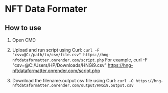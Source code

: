 # NFT Data Formater

## How to use
1. Open CMD

2. Upload and run script using Curl: `curl -F "csv=@C:/path/to/csv/file.csv" https://hng-nftdataformatter.onrender.com/script.php`
For example, curl -F "csv=@C:/Users/HP/Downloads/HNGi9.csv" https://hng-nftdataformatter.onrender.com/script.php
 
3. Download the filename.output csv file using Curl: `curl -O https://hng-nftdataformatter.onrender.com/output/HNGi9.output.csv`
